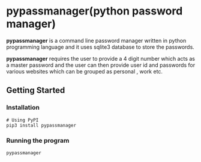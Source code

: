 # pypassmanager(python password manager)

**pypassmanager** is a command line password manager written in python programming language and it uses sqlite3 database to store the passwords.

**pypassmanager** requires the user to provide a 4 digit number which acts as a master password and the user can then provide user id and passwords for various websites which can be grouped as personal , work etc.



## Getting Started

### Installation

```
# Using PyPI
pip3 install pypassmanager
```

### Running the program

```
pypassmanager
```

